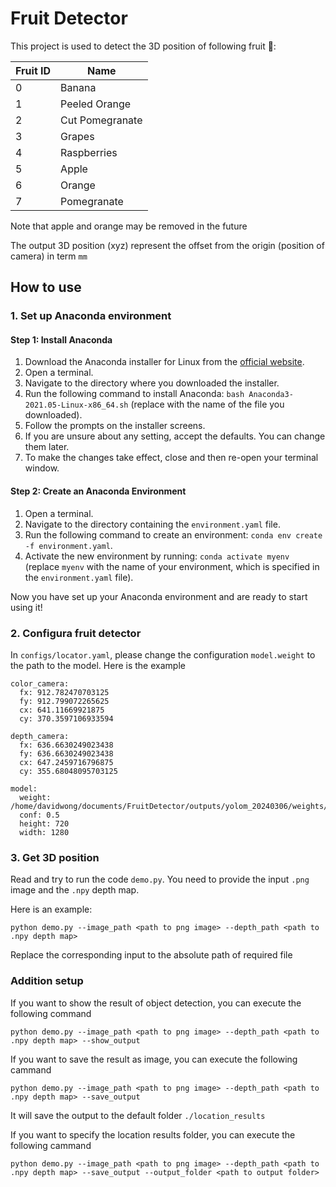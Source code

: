 # Fruit Detector

This project is used to detect the 3D position of following fruit 🍎:

| Fruit ID  | Name |
|--------|--------|
| 0  | Banana    |
| 1 | Peeled Orange |
| 2 | Cut Pomegranate |
| 3 | Grapes |
| 4 | Raspberries |
| 5 | Apple |
| 6 | Orange |
| 7 | Pomegranate |

Note that apple and orange may be removed in the future

The output 3D position (xyz) represent the offset from the origin (position of camera) in term `mm`
## How to use

### 1. Set up Anaconda environment

#### Step 1: Install Anaconda

1. Download the Anaconda installer for Linux from the [official website](https://www.anaconda.com/products/distribution#download-section).
2. Open a terminal.
3. Navigate to the directory where you downloaded the installer.
4. Run the following command to install Anaconda: `bash Anaconda3-2021.05-Linux-x86_64.sh` (replace with the name of the file you downloaded).
5. Follow the prompts on the installer screens.
6. If you are unsure about any setting, accept the defaults. You can change them later.
7. To make the changes take effect, close and then re-open your terminal window.

#### Step 2: Create an Anaconda Environment

1. Open a terminal.
2. Navigate to the directory containing the `environment.yaml` file.
3. Run the following command to create an environment: `conda env create -f environment.yaml`.
4. Activate the new environment by running: `conda activate myenv` (replace `myenv` with the name of your environment, which is specified in the `environment.yaml` file).

Now you have set up your Anaconda environment and are ready to start using it!

### 2. Configura fruit detector

In `configs/locator.yaml`, please change the configuration `model.weight` to the path to the model. Here is the example

```
color_camera:
  fx: 912.782470703125
  fy: 912.799072265625
  cx: 641.11669921875
  cy: 370.3597106933594

depth_camera:
  fx: 636.6630249023438
  fy: 636.6630249023438
  cx: 647.2459716796875
  cy: 355.68048095703125

model:
  weight: /home/davidwong/documents/FruitDetector/outputs/yolom_20240306/weights/best.pt
  conf: 0.5
  height: 720
  width: 1280
```

### 3. Get 3D position

Read and try to run the code `demo.py`. You need to provide the input `.png` image and the `.npy` depth map.

Here is an example:

```
python demo.py --image_path <path to png image> --depth_path <path to .npy depth map>
```

Replace the corresponding input to the absolute path of required file

### Addition setup

If you want to show the result of object detection, you can execute the following command

```
python demo.py --image_path <path to png image> --depth_path <path to .npy depth map> --show_output
```

If you want to save the result as image, you can execute the following cammand
```
python demo.py --image_path <path to png image> --depth_path <path to .npy depth map> --save_output
```
It will save the output to the default folder `./location_results`


If you want to specify the location results folder, you can execute the following cammand
```
python demo.py --image_path <path to png image> --depth_path <path to .npy depth map> --save_output --output_folder <path to output folder>
```